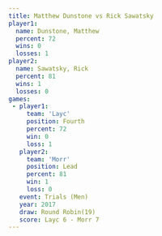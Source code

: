 ```yaml
---
title: Matthew Dunstone vs Rick Sawatsky
player1:                 
  name: Dunstone, Matthew
  percent: 72            
  wins: 0                
  losses: 1              
player2:                 
  name: Sawatsky, Rick   
  percent: 81            
  wins: 1                
  losses: 0              
games:
 - player1:          
     team: 'Layc'    
     position: Fourth
     percent: 72     
     win: 0          
     loss: 1         
   player2:        
     team: 'Morr'  
     position: Lead
     percent: 81   
     win: 1        
     loss: 0       
   event: Trials (Men)   
   year: 2017            
   draw: Round Robin(19) 
   score: Layc 6 - Morr 7
---
```


